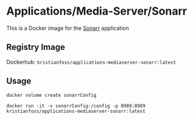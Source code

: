 # Applications/Media-Server/Sonarr

This is a Docker image for the [Sonarr](https://sonarr.tv/) application

## Registry Image

Dockerhub: `kristianfoss/applications-mediaserver-sonarr:latest`

## Usage

```
docker volume create sonarrConfig

docker run -it -v sonarrConfig:/config -p 8989:8989 kristianfoss/applications-mediaserver-sonarr:latest
```
